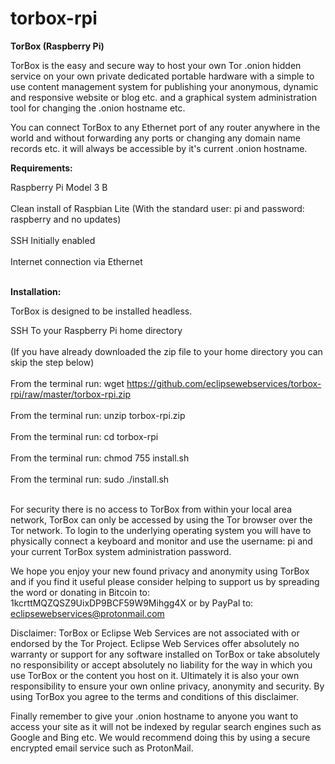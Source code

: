 # torbox-rpi

<b>TorBox (Raspberry Pi)</b>

TorBox is the easy and secure way to host your own Tor .onion hidden service on your own private dedicated portable hardware with a simple to use content management system for publishing your anonymous, dynamic and responsive website or blog etc. and a graphical system administration tool for changing the .onion hostname etc.

You can connect TorBox to any Ethernet port of any router anywhere in the world and without forwarding any ports or changing any domain name records etc. it will always be accessible by it's current .onion hostname.

<b>Requirements:</b><br>

Raspberry Pi Model 3 B<br><br>
Clean install of Raspbian Lite (With the standard user: pi and password: raspberry and no updates)<br><br>
SSH Initially enabled<br><br>
Internet connection via Ethernet<br><br>

<b>Installation:</b><br>

TorBox is designed to be installed headless.

SSH To your Raspberry Pi home directory<br><br>
(If you have already downloaded the zip file to your home directory you can skip the step below)<br><br>
From the terminal run: wget https://github.com/eclipsewebservices/torbox-rpi/raw/master/torbox-rpi.zip<br><br>
From the terminal run: unzip torbox-rpi.zip<br><br>
From the terminal run: cd torbox-rpi<br><br>
From the terminal run: chmod 755 install.sh<br><br>
From the terminal run: sudo ./install.sh<br><br>

For security there is no access to TorBox from within your local area network, TorBox can only be accessed by using the Tor browser over the Tor network. To login to the underlying operating system you will have to physically connect a keyboard and monitor and use the username: pi and your current TorBox system administration password.

We hope you enjoy your new found privacy and anonymity using TorBox and if you find it useful please consider helping to support us by spreading the word or donating in Bitcoin to: 1kcrttMQZQSZ9UixDP9BCF59W9Mihgg4X or by PayPal to: eclipsewebservices@protonmail.com

Disclaimer: TorBox or Eclipse Web Services are not associated with or endorsed by the Tor Project. Eclipse Web Services offer absolutely no warranty or support for any software installed on TorBox or take absolutely no responsibility or accept absolutely no liability for the way in which you use TorBox or the content you host on it. Ultimately it is also your own responsibility to ensure your own online privacy, anonymity and security. By using TorBox you agree to the terms and conditions of this disclaimer.

Finally remember to give your .onion hostname to anyone you want to access your site as it will not be indexed by regular search engines such as Google and Bing etc. We would recommend doing this by using a secure encrypted email service such as ProtonMail.
